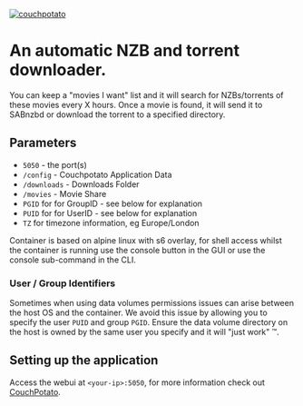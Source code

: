 [appurl]:https://couchpota.to
[![couchpotato](https://couchpota.to/media/images/full.png)][appurl]

# An automatic NZB and torrent downloader.

You can keep a "movies I want" list and it will search for NZBs/torrents of these movies every X hours. Once a movie is found, it will send it to SABnzbd or download the torrent to a specified directory.

## Parameters

* `5050` - the port(s)
* `/config` - Couchpotato Application Data
* `/downloads` - Downloads Folder
* `/movies` - Movie Share
* `PGID` for for GroupID - see below for explanation
* `PUID` for for UserID - see below for explanation
* `TZ` for timezone information, eg Europe/London

Container is based on alpine linux with s6 overlay, for shell access whilst the container is running use the console button in the GUI or use the console sub-command in the CLI.

### User / Group Identifiers

Sometimes when using data volumes permissions issues can arise between the host OS and the container. We avoid this issue by allowing you to specify the user `PUID` and group `PGID`. Ensure the data volume directory on the host is owned by the same user you specify and it will "just work" ™.

## Setting up the application
Access the webui at `<your-ip>:5050`, for more information check out [CouchPotato](https://couchpota.to).
